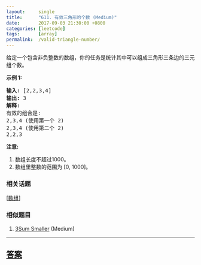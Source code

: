 ```yaml
---
layout:     single
title:      "611. 有效三角形的个数 (Medium)"
date:       2017-09-03 21:30:00 +0800
categories: [leetcode]
tags:       [array]
permalink:  /valid-triangle-number/
---
```


<p>给定一个包含非负整数的数组，你的任务是统计其中可以组成三角形三条边的三元组个数。</p>

<p><strong>示例 1:</strong></p>

<pre>
<strong>输入:</strong> [2,2,3,4]
<strong>输出:</strong> 3
<strong>解释:</strong>
有效的组合是: 
2,3,4 (使用第一个 2)
2,3,4 (使用第二个 2)
2,2,3
</pre>

<p><strong>注意:</strong></p>

<ol>
	<li>数组长度不超过1000。</li>
	<li>数组里整数的范围为 [0, 1000]。</li>
</ol>

### 相关话题
  [[数组](https://github.com/openset/leetcode/tree/master/tag/array/README.md)]

### 相似题目
  1. [3Sum Smaller](/3sum-smaller) (Medium)

---

## [答案](https://github.com/openset/leetcode/tree/master/problems/valid-triangle-number)
